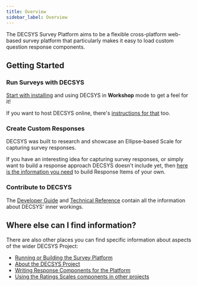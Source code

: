 ```yaml
---
title: Overview
sidebar_label: Overview
---
```


The DECSYS Survey Platform aims to be a flexible cross-platform web-based survey platform that particularly makes it easy to load custom question response components.

## Getting Started

### Run Surveys with DECSYS

[Start with installing](./installation#workshop-mode-setup) and using DECSYS in **Workshop** mode to get a feel for it!

If you want to host DECSYS online, there's [instructions for that](./installation#hosted-mode-setup) too.

### Create Custom Responses

DECSYS was built to research and showcase an Ellipse-based Scale for capturing survey responses.

If you have an interesting idea for capturing survey responses, or simply want to build a response approach DECSYS doesn't include yet, then [here is the information you need](../devs/custom-responses/getting-started) to build Response Items of your own.

### Contribute to DECSYS

The [Developer Guide](../devs/contributing/source-code) and [Technical Reference](../devs/technical/architecture) contain all the information about DECSYS' inner workings.

## Where else can I find information?
There are also other places you can find specific information about aspects of the wider DECSYS Project:

- [Running or Building the Survey Platform](https://github.com/decsys/decsys/blob/master/README.md)
- [About the DECSYS Project](http://www.lucidresearch.org/decsys.html)
- [Writing Response Components for the Platform](https://github.com/decsys/component-boilerplate/wiki)
- [Using the Ratings Scales components in other projects](https://decsys.github.io/rating-scales/)
